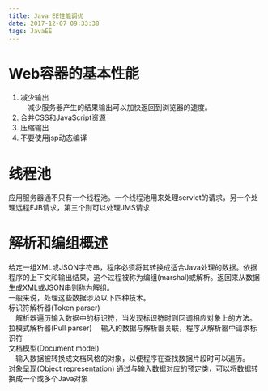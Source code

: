 ```yaml
---
title: Java EE性能调优
date: 2017-12-07 09:33:38
tags: JavaEE
---
```

# Web容器的基本性能
1. 减少输出  
　减少服务器产生的结果输出可以加快返回到浏览器的速度。
2. 合并CSS和JavaScript资源
3. 压缩输出
4. 不要使用jsp动态编译

# 线程池
应用服务器通不只有一个线程池。一个线程池用来处理servlet的请求，另一个处理远程EJB请求，第三个则可以处理JMS请求

# 解析和编组概述
给定一组XML或JSON字符串，程序必须将其转换成适合Java处理的数据。依据程序的上下文和输出结果，这个过程被称为编组(marshal)或解析。返回来从数据生成XML或JSON串则称为解组。  
一般来说，处理这些数据涉及以下四种技术。  
标识符解析器(Token parser)  
　解析器遍历输入数据中的标识符，当发现标识符时则回调相应对象上的方法。  
拉模式解析器(Pull parser)
　输入的数据与解析器关联，程序从解析器中请求标识符  
文档模型(Document model)  
　输入数据被转换成文档风格的对象，以便程序在查找数据片段时可以遍历。  
对象呈现(Object representation)
  通过与输入数据对应的预定类，可以将数据转换成一个或多个Java对象
